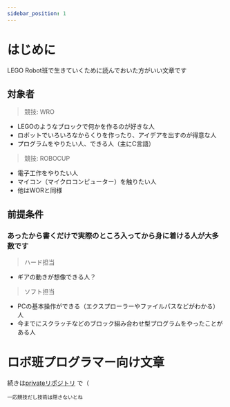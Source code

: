 ```yaml
---
sidebar_position: 1
---
```


# はじめに

LEGO Robot班で生きていくために読んでおいた方がいい文章です

## 対象者

> 競技: WRO

- LEGOのようなブロックで何かを作るのが好きな人
- ロボットでいろいろなからくりを作ったり、アイデアを出すのが得意な人
- プログラムをやりたい人、できる人（主にC言語）

> 競技: ROBOCUP

- 電子工作をやりたい人
- マイコン（マイクロコンピューター）を触りたい人
- 他はWORと同様

## 前提条件

### あったから書くだけで実際のところ入ってから身に着ける人が大多数です

> ハード担当

- ギアの動きが想像できる人？

> ソフト担当

- PCの基本操作ができる（エクスプローラーやファイルパスなどがわかる）人
- 今までにスクラッチなどのブロック組み合わせ型プログラムをやったことがある人

# ロボ班プログラマー向け文章
続きは[privateリポジトリ](https://github.com/ASK-STEM-official/ROBOT_blockly/blob/master/document/home.md) で（

<sub>一応競技だし技術は隠さないとね</sub>
